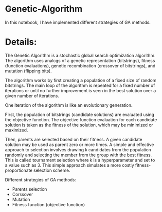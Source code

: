 # Genetic-Algorithm
In this notebook, I have implemented different strategies of GA methods. 

# Details:
The Genetic Algorithm is a stochastic global search optimization algorithm.
The algorithm uses analogs of a genetic representation (bitstrings), fitness (function evaluations), genetic recombination (crossover of bitstrings), and mutation (flipping bits).

The algorithm works by first creating a population of a fixed size of random bitstrings. The main loop of the algorithm is repeated for a fixed number of iterations or until no further improvement is seen in the best solution over a given number of iterations.

One iteration of the algorithm is like an evolutionary generation.

First, the population of bitstrings (candidate solutions) are evaluated using the objective function. The objective function evaluation for each candidate solution is taken as the fitness of the solution, which may be minimized or maximized.

Then, parents are selected based on their fitness. A given candidate solution may be used as parent zero or more times. A simple and effective approach to selection involves drawing k candidates from the population randomly and selecting the member from the group with the best fitness. This is called tournament selection where k is a hyperparameter and set to a value such as 3. This simple approach simulates a more costly fitness-proportionate selection scheme.

Different strategies of GA methods:
- Parents selection
- Corssover
- Mutation
- Fitness function (objective function)
